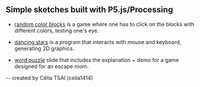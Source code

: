 
## Simple sketches built with P5.js/Processing

- [random color blocks](https://celia1414.github.io/blocksofcolors/p5ColorGame/) is a game where one has to click on the blocks with different colors, testing one's eye.

- [dancing stars](https://celia1414.github.io/blocksofcolors/p5StarTest/) is a program that interacts with mouse and keyboard, generating 2D graphics.

- [word puzzle](https://celia1414.github.io/blocksofcolors/word-search-final/) slide that includes the explanation + demo for a game designed for an escape room.

-- created by Célia TSAI (celia1414)
